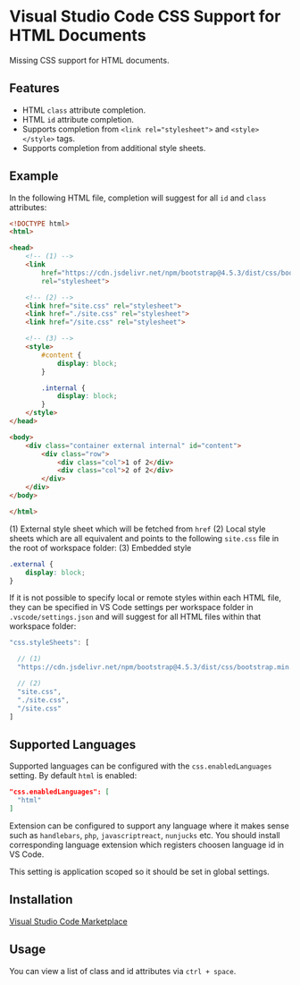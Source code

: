 # Visual Studio Code CSS Support for HTML Documents

Missing CSS support for HTML documents.

## Features

- HTML `class` attribute completion.
- HTML `id` attribute completion.
- Supports completion from `<link rel="stylesheet">` and `<style></style>` tags.
- Supports completion from additional style sheets.

## Example

In the following HTML file, completion will suggest for all `id` and `class` attributes:

```html
<!DOCTYPE html>
<html>

<head>
    <!-- (1) -->
    <link
        href="https://cdn.jsdelivr.net/npm/bootstrap@4.5.3/dist/css/bootstrap.min.css"
        rel="stylesheet">

    <!-- (2) -->
    <link href="site.css" rel="stylesheet">
    <link href="./site.css" rel="stylesheet">
    <link href="/site.css" rel="stylesheet">

    <!-- (3) -->
    <style>
        #content {
            display: block;
        }

        .internal {
            display: block;
        }
    </style>
</head>

<body>
    <div class="container external internal" id="content">
        <div class="row">
            <div class="col">1 of 2</div>
            <div class="col">2 of 2</div>
        </div>
    </div>
</body>

</html>
```

(1) External style sheet which will be fetched from `href`
(2) Local style sheets which are all equivalent and points to the following `site.css` file in the root of workspace folder:
(3) Embedded style

```css
.external {
    display: block;
}
```

If it is not possible to specify local or remote styles within each HTML file, they can be specified in VS Code settings per workspace folder in `.vscode/settings.json` and will suggest for all HTML files within that workspace folder:

```js
"css.styleSheets": [

  // (1)
  "https://cdn.jsdelivr.net/npm/bootstrap@4.5.3/dist/css/bootstrap.min.css",

  // (2)
  "site.css",
  "./site.css",
  "/site.css"
]
```

## Supported Languages

Supported languages can be configured with the `css.enabledLanguages` setting. By default 
`html` is enabled:

```json
"css.enabledLanguages": [
  "html"
]
```

Extension can be configured to support any language where it makes sense such as `handlebars`, 
`php`, `javascriptreact`, `nunjucks` etc. You should install corresponding language extension
which registers choosen language id in VS Code.

This setting is application scoped so it should be set in global settings.

## Installation

[Visual Studio Code Marketplace](https://marketplace.visualstudio.com/items?itemName=ecmel.vscode-html-css)

## Usage

You can view a list of class and id attributes via `ctrl + space`.
